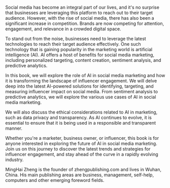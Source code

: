 
Social media has become an integral part of our lives, and it's no surprise that businesses are leveraging this platform to reach out to their target audience. However, with the rise of social media, there has also been a significant increase in competition. Brands are now competing for attention, engagement, and relevance in a crowded digital space.

To stand out from the noise, businesses need to leverage the latest technologies to reach their target audience effectively. One such technology that is gaining popularity in the marketing world is artificial intelligence (AI). AI offers a host of benefits for social media marketing, including personalized targeting, content creation, sentiment analysis, and predictive analytics.

In this book, we will explore the role of AI in social media marketing and how it is transforming the landscape of influencer engagement. We will delve deep into the latest AI-powered solutions for identifying, targeting, and measuring influencer impact on social media. From sentiment analysis to predictive analytics, we will explore the various use cases of AI in social media marketing.

We will also discuss the ethical considerations related to AI in marketing, such as data privacy and transparency. As AI continues to evolve, it is essential to ensure that it is being used in a responsible and transparent manner.

Whether you're a marketer, business owner, or influencer, this book is for anyone interested in exploring the future of AI in social media marketing. Join us on this journey to discover the latest trends and strategies for influencer engagement, and stay ahead of the curve in a rapidly evolving industry.

MingHai Zheng is the founder of zhengpublishing.com and lives in Wuhan, China. His main publishing areas are business, management, self-help, computers and other emerging foreword fields.
